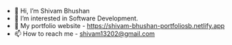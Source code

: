 - 👋 Hi, I’m Shivam Bhushan
- 👀 I’m interested in Software Development.
- 🔗 My portfolio website - https://shivam-bhushan-portfoliosb.netlify.app
- 📫 How to reach me - shivam13202@gmail.com

<!---
shivam-bhushan/shivam-bhushan is a ✨ special ✨ repository because its `README.md` (this file) appears on your GitHub profile.
You can click the Preview link to take a look at your changes.
--->
